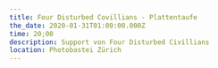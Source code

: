 ```yaml
---
title: Four Disturbed Covillians - Plattentaufe
the_date: 2020-01-31T01:00:00.000Z
time: 20;00
description: Support von Four Disturbed Civillians
location: Photobastei Zürich
---
```


